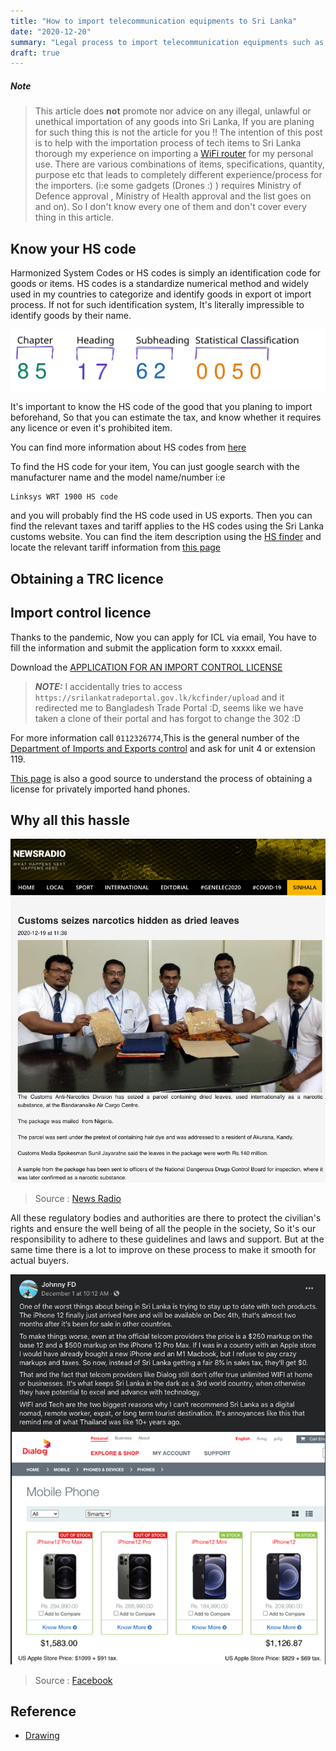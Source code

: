 ```yaml
---
title: "How to import telecommunication equipments to Sri Lanka"
date: "2020-12-20"
summary: "Legal process to import telecommunication equipments such as mobile phones , WiFi routers, networking equipments to Sri Lanka"
draft: true
---
```


##### Note

>This article does **not** promote nor advice on any illegal, unlawful or unethical importation of any goods into Sri Lanka, If you are planing for such thing this is not the article for you !!
The intention of this post is to help with the importation process of tech items to Sri Lanka thorough my experience on importing a [WiFi router](https://www.linksys.com/us/p/P-WRT1900ACS/) for my personal use.
There are various combinations of items, specifications, quantity, purpose etc that leads to completely different experience/process for the importers. (i:e some gadgets (Drones :) ) requires Ministry of Defence approval , Ministry of Health approval and the list goes on and on). So I don't know every one of them and don't cover every thing in this article.

## Know your HS code

Harmonized System Codes or HS codes is simply an identification code for goods or items. HS codes is a standardize numerical method and widely used in my countries to categorize and identify goods in export ot import process. If not for such identification system, It's literally impressible to identify goods by their name.

![HS Code](images/hscode.svg)

It's important to know the HS code of the good that you planing to import beforehand, So that you can estimate the tax, and know whether it requires any licence or even it's prohibited item.

You can find more information about HS codes from [here](https://www.trade.gov/harmonized-system-hs-codes)

To find the HS code for your item, You can just google search with the manufacturer name and the model name/number
i:e
```
Linksys WRT 1900 HS code
```
and you will probably find the HS code used in US exports. Then you can find the relevant taxes and tariff applies to the HS codes using the Sri Lanka customs website.
You can find the item description using the [HS finder](http://www.customs.gov.lk/business/hsfinder) and locate the relevant tariff information from [this page](http://www.customs.gov.lk/classification/tarrif) 

## Obtaining a TRC licence

## Import control licence

Thanks to the pandemic, Now you can apply for ICL via email, You have to fill the information and submit the application form to xxxxx email.

Download the [APPLICATION FOR AN IMPORT CONTROL LICENSE](https://srilankatradeportal.gov.lk/kcfinder/upload/files/DoIEC7AL.pdf)

> **_NOTE:_**  I accidentally tries to access `https://srilankatradeportal.gov.lk/kcfinder/upload` and it redirected me to Bangladesh Trade Portal :D, seems like we have taken a clone of their portal and has forgot to change the 302 :D 


For more information call `0112326774`,This is the general number of the [Department of Imports and Exports control](imexport.gov.lk) and ask for unit 4 or extension 119.

[This page](http://www.imexport.gov.lk/index.php/en/notices/112-instructions-to-the-applicants-who-personally-importing-phones.html) is also a good source to understand the process of obtaining a license for privately imported hand phones.

## Why all this hassle

![Narcotics](images/Customs-seizes-narcotics-hidden-as-dried-leaves-Newsradio.png)
> Source : [News Radio](https://www.newsradio.lk/local/customs-seizes-narcotics-hidden-as-dried-leaves/)

All these regulatory bodies and authorities are there to protect the civilian's rights and ensure the well being of all the people in the society, So it's our responsibility to adhere to these guidelines and laws and support.
But at the same time there is a lot to improve on these process to make it smooth for actual buyers.

![Johnny-FD](images/Johnny-FD-Posts-Facebook.png)

> Source : [Facebook](https://www.facebook.com/JohnnyFDK/posts/2902701656625133)

## Reference

- [Drawing](https://excalidraw.com/#room=27703d66db1f97033a51,jKOLhWHyhhqd683XlJeo4Q)
